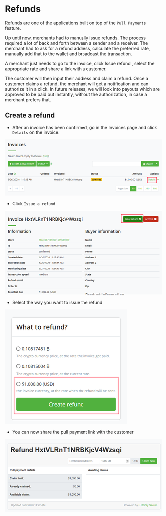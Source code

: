 # Refunds

Refunds are one of the applications built on top of the `Pull Payments` feature.

Up until now, merchants had to manually issue refunds.
The process required a lot of back and forth between a sender and a receiver. The merchant had to ask for a refund address, calculate the preferred rate, manually add that to the wallet and broadcast the transaction.

A merchant just needs to go to the invoice, click Issue refund , select the appropriate rate and share a link with a customer.

The customer will then input their address and claim a refund. Once a customer claims a refund, the merchant will get a notification and can authorize it in a click.
In future releases, we will look into payouts which are approved to be paid out instantly, without the authorization, in case a merchant prefers that.

## Create a refund

* After an invoice has been confirmed, go in the Invoices page and click `Details` on the invoice.

![9](./img/pull-payments/9.png)

* Click `Issue a refund`

![10](./img/pull-payments/10.png)

* Select the way you want to issue the refund

![11](./img/pull-payments/11.png)

* You can now share the pull payment link with the customer

![12](./img/pull-payments/12.png)
